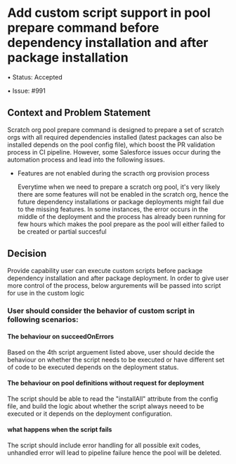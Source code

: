 # Add custom script support in pool prepare command before dependency installation and after package installation

• Status: Accepted

• Issue: #991

## Context and Problem Statement

Scratch org pool prepare command is designed to prepare a set of scratch orgs with all required dependencies installed (latest packages can also be installed depends on the pool config file), which boost the PR validation process in CI pipeline. However, some Salesforce issues occur during the automation process and lead into the following issues.

- Features are not enabled during the scracth org provision process

    Everytime when we need to prepare a scratch org pool, it's very likely there are some features will not be enabled in the scratch org, hence the future dependency installations or package deployments might fail due to the missing features. In some instances, the error occurs in the middle of the deployment and the process has already been running for few hours which makes the pool prepare as the pool will either failed to be created or partial succesful
  
## Decision

Provide capability user can execute custom scripts before package dependency installation and after package deployment. In order to give user more control of the process, below argurements will be passed into script for use in the custom logic

### User should consider the behavior of custom script in following scenarios:
#### The behaviour on succeedOnErrors
Based on the 4th script arguement listed above, user should decide the behaviour on whether the script needs to be executed or have different set of code to be executed depends on the deployment status.

#### The behaviour on pool definitions without request for deployment
The script should be able to read the "installAll" attribute from the config file, and build the logic about whether the script always neeed to be executed or it depends on the deployment configuration.

#### what happens when the script fails
The script should include error handling for all possible exit codes, unhandled error will lead to pipeline failure hence the pool will be deleted.